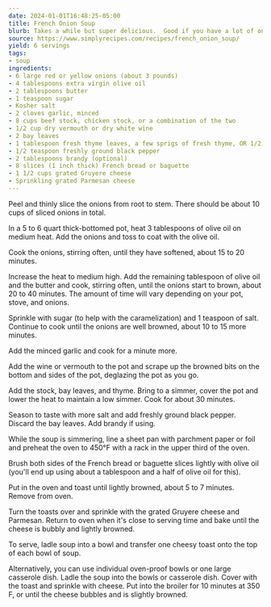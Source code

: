 ```yaml
---
date: 2024-01-01T16:48:25-05:00
title: French Onion Soup
blurb: Takes a while but super delicious.  Good if you have a lot of onions to use up.
source: https://www.simplyrecipes.com/recipes/french_onion_soup/
yield: 6 servings
tags:
- soup
ingredients:
- 6 large red or yellow onions (about 3 pounds)
- 4 tablespoons extra virgin olive oil
- 2 tablespoons butter
- 1 teaspoon sugar
- Kosher salt
- 2 cloves garlic, minced
- 8 cups beef stock, chicken stock, or a combination of the two
- 1/2 cup dry vermouth or dry white wine
- 2 bay leaves
- 1 tablespoon fresh thyme leaves, a few sprigs of fresh thyme, OR 1/2 teaspoon dried thyme
- 1/2 teaspoon freshly ground black pepper
- 2 tablespoons brandy (optional)
- 8 slices (1 inch thick) French bread or baguette
- 1 1/2 cups grated Gruyere cheese
- Sprinkling grated Parmesan cheese
---
```


Peel and thinly slice the onions from root to stem. There should be about 10
cups of sliced onions in total.

In a 5 to 6 quart thick-bottomed pot, heat 3 tablespoons of olive oil on
medium heat. Add the onions and toss to coat with the olive oil.

Cook the onions, stirring often, until they have softened, about 15 to 20
minutes.

Increase the heat to medium high. Add the remaining tablespoon of olive oil
and the butter and cook, stirring often, until the onions start to brown,
about 20 to 40 minutes. The amount of time will vary depending on your pot,
stove, and onions.

Sprinkle with sugar (to help with the caramelization) and 1 teaspoon of
salt. Continue to cook until the onions are well browned, about 10 to 15
more minutes.

Add the minced garlic and cook for a minute more.

Add the wine or vermouth to the pot and scrape up the browned bits on the
bottom and sides of the pot, deglazing the pot as you go.

Add the stock, bay leaves, and thyme. Bring to a simmer, cover the pot and
lower the heat to maintain a low simmer. Cook for about 30 minutes.

Season to taste with more salt and add freshly ground black pepper. Discard
the bay leaves. Add brandy if using.

While the soup is simmering, line a sheet pan with parchment paper or foil
and preheat the oven to 450°F with a rack in the upper third of the oven.

Brush both sides of the French bread or baguette slices lightly with olive
oil (you'll end up using about a tablespoon and a half of olive oil for
this).

Put in the oven and toast until lightly browned, about 5 to 7
minutes. Remove from oven.

Turn the toasts over and sprinkle with the grated Gruyere cheese and
Parmesan. Return to oven when it's close to serving time and bake until the
cheese is bubbly and lightly browned.

To serve, ladle soup into a bowl and transfer one cheesy toast onto the top
of each bowl of soup.

Alternatively, you can use individual oven-proof bowls or one large
casserole dish. Ladle the soup into the bowls or casserole dish. Cover with
the toast and sprinkle with cheese. Put into the broiler for 10 minutes at
350 F, or until the cheese bubbles and is slightly browned.

